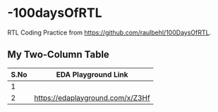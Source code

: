 # -100daysOfRTL
RTL Coding Practice from https://github.com/raulbehl/100DaysOfRTL. 



## My Two-Column Table

| S.No | EDA Playground Link |
|----------|----------|
| 1   |   |
| 2   | https://edaplayground.com/x/Z3Hf  |


